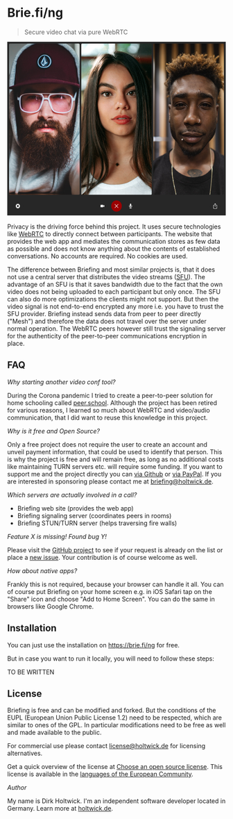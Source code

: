 # Brie.fi/ng

> Secure video chat via pure WebRTC

<img src="assets/sample.jpg" height="400">

Privacy is the driving force behind this project. It uses secure technologies like [WebRTC](https://webrtc-security.github.io/) to directly connect between participants. The website that provides the web app and mediates the communication stores as few data as possible and does not know anything about the contents of established conversations. No accounts are required. No cookies are used.

The difference between Briefing and most similar projects is, that it does not use a central server that distributes the video streams ([SFU](https://webrtcglossary.com/sfu/)). The advantage of an SFU is that it saves bandwidth due to the fact that the own video does not being uploaded to each participant but only once. The SFU can also do more optimizations the clients might not support. But then the video signal is not end-to-end encrypted any more i.e. you have to trust the SFU provider. Briefing instead sends data from peer to peer directly ("Mesh") and therefore the data does not travel over the server under normal operation. The WebRTC peers however still trust the signaling server for the authenticity of the peer-to-peer communications encryption in place.

## FAQ

_Why starting another video conf tool?_

During the Corona pandemic I tried to create a peer-to-peer solution for home schooling called [peer.school](https://peer.school/?referrer=peer.school). Although the project has been retired for various reasons, I learned so much about WebRTC and video/audio communication, that I did want to reuse this knowledge in this project.

_Why is it free and Open Source?_

Only a free project does not require the user to create an account and unveil payment information, that could be used to identify that person. This is why the project is free and will remain free, as long as no additional costs like maintaining TURN servers etc. will require some funding. If you want to support me and the project directly you can [via Github](https://github.com/sponsors/holtwick) or [via PayPal](https://www.paypal.me/apperdeck). If you are interested in sponsoring please contact me at briefing@holtwick.de.

_Which servers are actually involved in a call?_

- Briefing web site (provides the web app)
- Briefing signaling server (coordinates peers in rooms)
- Briefing STUN/TURN server (helps traversing fire walls)

_Feature X is missing! Found bug Y!_

Please visit the [GitHub project](https://github.com/holtwick/briefing/issues) to see if your request is already on the list or place a [new issue](https://github.com/holtwick/briefing/issues/new). Your contribution is of course welcome as well.

_How about native apps?_

Frankly this is not required, because your browser can handle it all. You can of course put Briefing on your home screen e.g. in iOS Safari tap on the "Share" icon and choose "Add to Home Screen". You can do the same in browsers like Google Chrome.

## Installation

You can just use the installation on <https://brie.fi/ng> for free.

But in case you want to run it locally, you will need to follow these steps:

TO BE WRITTEN

## License

Briefing is free and can be modified and forked. But the conditions of the EUPL (European Union Public License 1.2) need to be respected, which are similar to ones of the GPL. In particular modifications need to be free as well and made available to the public.

For commercial use please contact [license@holtwick.de](mailto:license@holtwick.de) for licensing alternatives.

Get a quick overview of the license at [Choose an open source license](https://choosealicense.com/licenses/eupl-1.2/). This license is available in the [languages of the European Community](https://eupl.eu/).

_Author_

My name is Dirk Holtwick. I'm an independent software developer located in Germany. Learn more at [holtwick.de](https://holtwick.de/about).
 